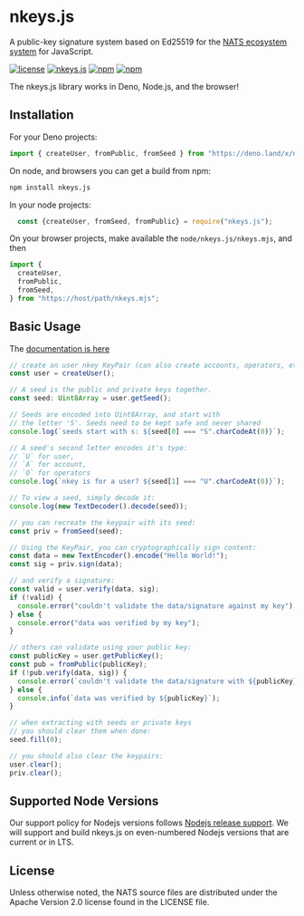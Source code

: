 # nkeys.js


A public-key signature system based on Ed25519 for the [NATS ecosystem system](https://nats.io) for JavaScript.

[![license](https://img.shields.io/github/license/nats-io/ts-nats.svg)](https://www.apache.org/licenses/LICENSE-2.0)
[![nkeys.js](https://github.com/aricart/nkeys.js/workflows/nkeys.js/badge.svg)](https://github.com/aricart/nkeys.js/actions)
[![npm](https://img.shields.io/npm/v/nkeys.js.svg)](https://www.npmjs.com/package/nkeys.js)
[![npm](https://img.shields.io/npm/dt/nkeys.js.svg)](https://www.npmjs.com/package/nkeys.js)

The nkeys.js library works in Deno, Node.js, and the browser!

## Installation
For your Deno projects:
```javascript
import { createUser, fromPublic, fromSeed } from "https://deno.land/x/nkeys.js/modules/esm/mod.ts";
```

On node, and browsers you can get a build from npm:
```bash
npm install nkeys.js
```

In your node projects:
```javascript
  const {createUser, fromSeed, fromPublic} = require("nkeys.js");

```

On your browser projects, make available the `node/nkeys.js/nkeys.mjs`, and then
```javascript
import {
  createUser,
  fromPublic,
  fromSeed,
} from "https://host/path/nkeys.mjs";
```


## Basic Usage
The [documentation is here](https://nats-io.github.io/nkeys.js/)

```typescript
// create an user nkey KeyPair (can also create accounts, operators, etc).
const user = createUser();

// A seed is the public and private keys together.
const seed: Uint8Array = user.getSeed();

// Seeds are encoded into Uint8Array, and start with
// the letter 'S'. Seeds need to be kept safe and never shared
console.log(`seeds start with s: ${seed[0] === "S".charCodeAt(0)}`);

// A seed's second letter encodes it's type:
// `U` for user,
// `A` for account,
// `O` for operators
console.log(`nkey is for a user? ${seed[1] === "U".charCodeAt(0)}`);

// To view a seed, simply decode it:
console.log(new TextDecoder().decode(seed));

// you can recreate the keypair with its seed:
const priv = fromSeed(seed);

// Using the KeyPair, you can cryptographically sign content:
const data = new TextEncoder().encode("Hello World!");
const sig = priv.sign(data);

// and verify a signature:
const valid = user.verify(data, sig);
if (!valid) {
  console.error("couldn't validate the data/signature against my key");
} else {
  console.error("data was verified by my key");
}

// others can validate using your public key:
const publicKey = user.getPublicKey();
const pub = fromPublic(publicKey);
if (!pub.verify(data, sig)) {
  console.error(`couldn't validate the data/signature with ${publicKey}`);
} else {
  console.info(`data was verified by ${publicKey}`);
}

// when extracting with seeds or private keys
// you should clear them when done:
seed.fill(0);

// you should also clear the keypairs:
user.clear();
priv.clear();
```

## Supported Node Versions

Our support policy for Nodejs versions follows [Nodejs release support](https://github.com/nodejs/Release).
We will support and build nkeys.js on even-numbered Nodejs versions that are current or in LTS.

## License

Unless otherwise noted, the NATS source files are distributed under the Apache Version 2.0 license found in the LICENSE file.
